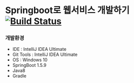# Springboot로 웹서비스 개발하기 [![Build Status](https://travis-ci.org/minseokism/spring-webservice.svg?branch=master)](https://travis-ci.org/minseokism/spring-webservice)

### 개발환경

* IDE : IntelliJ IDEA Ultimate
* Git Tools :  IntelliJ IDEA Ultimate
* OS : Windows 10
* SpringBoot 1.5.9
* Java8
* Gradle